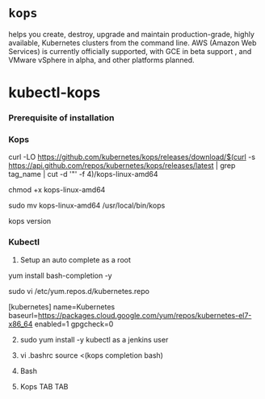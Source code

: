 # `kops`
 helps you create, destroy, upgrade and maintain production-grade, highly
 available, Kubernetes clusters from the command line. AWS (Amazon Web Services)
 is currently officially supported, with GCE in beta support , and VMware vSphere
 in alpha, and other platforms planned.



# kubectl-kops

### Prerequisite of installation

### Kops 

curl -LO https://github.com/kubernetes/kops/releases/download/$(curl -s https://api.github.com/repos/kubernetes/kops/releases/latest | 
grep tag_name | cut -d '"' -f 4)/kops-linux-amd64

chmod +x kops-linux-amd64

sudo mv kops-linux-amd64 /usr/local/bin/kops

kops version


### Kubectl

 1. Setup an auto complete
 as a  root 

yum install  bash-completion  -y

sudo vi  /etc/yum.repos.d/kubernetes.repo

[kubernetes]
name=Kubernetes
baseurl=https://packages.cloud.google.com/yum/repos/kubernetes-el7-x86_64
enabled=1
gpgcheck=0

 2.  sudo  yum install -y kubectl
as a jenkins user

3.  vi .bashrc
source <(kops completion bash)

4. Bash

5. Kops TAB TAB


